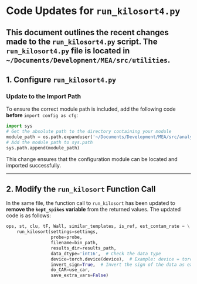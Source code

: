 # Code Updates for `run_kilosort4.py`

This document outlines the recent changes made to the `run_kilosort4.py` script.
The `run_kilosort4.py` file is located in `~/Documents/Development/MEA/src/utilities`. 
---

## 1. Configure `run_kilosort4.py`

### Update to the Import Path

To ensure the correct module path is included, add the following code **before** `import config as cfg`:

```python
import sys
# Get the absolute path to the directory containing your module
module_path = os.path.expanduser('~/Documents/Development/MEA/src/analysis/config')
# Add the module path to sys.path
sys.path.append(module_path)
```

This change ensures that the configuration module can be located and imported successfully.

---

## 2. Modify the `run_kilosort` Function Call

In the same file, the function call to `run_kilosort` has been updated to **remove the `kept_spikes` variable** from the returned values. The updated code is as follows:

```python
ops, st, clu, tF, Wall, similar_templates, is_ref, est_contam_rate = \
    run_kilosort(settings=settings, 
                 probe=probe,
                 filename=bin_path,
                 results_dir=results_path,
                 data_dtype='int16',  # Check the data type
                 device=torch.device(device),  # Example: device = torch.device('cuda:1')
                 invert_sign=True,  # Invert the sign of the data as expected by kilosort4 (was False)
                 do_CAR=use_car,
                 save_extra_vars=False)
```
